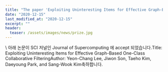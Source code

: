 ```yaml
---
title: "The paper 'Exploiting Uninteresting Items for Effective Graph-Based One-Class Collaborative Filtering' has been accepted in Journal of Supercomputin"
date: "2020-12-15"
last_modified_at: "2020-12-15"
excerpt: ""
header:
  teaser: /assets/images/news/prize.jpg
---
```

\\
아래 논문이 SCI 저널인 Journal of Supercomputing 에 accept 되었습니다.Title: Exploiting Uninteresting Items for Effective Graph-Based One-Class Collaborative FilteringAuthor: Yeon-Chang Lee, Jiwon Son, Taeho Kim, Daeyoung Park, and Sang-Wook Kim축하합니다.